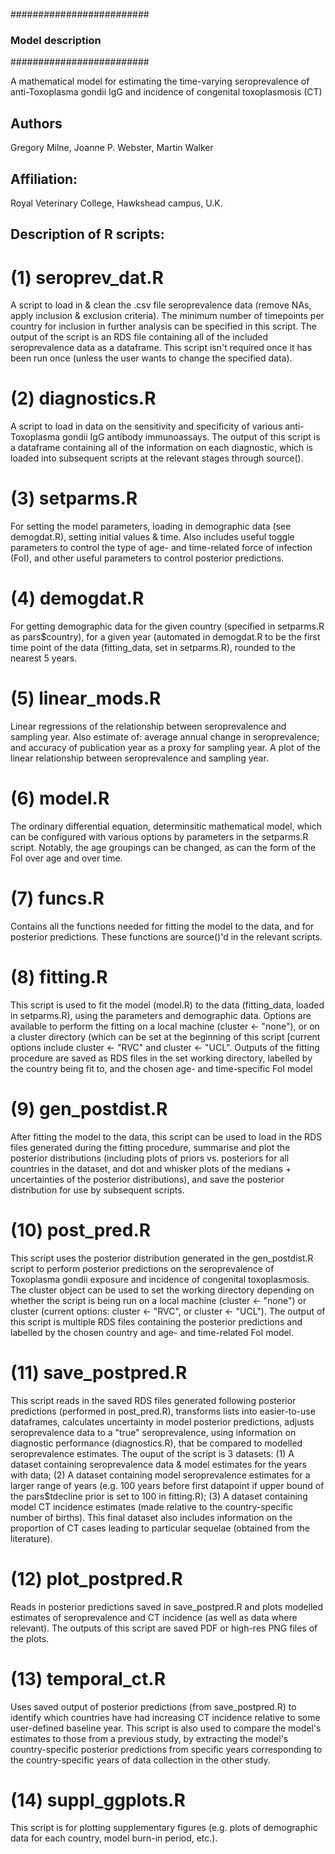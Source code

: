 #########################
### Model description ###
#########################

A mathematical model for estimating the time-varying seroprevalence of 
anti-Toxoplasma gondii IgG and incidence of congenital toxoplasmosis (CT) 

## Authors ## 
Gregory Milne, Joanne P. Webster, Martin Walker 

## Affiliation: ##
Royal Veterinary College, Hawkshead campus, U.K.

## Description of R scripts: ##

# (1) seroprev_dat.R 
A script to load in & clean the .csv file seroprevalence data (remove NAs, apply 
inclusion & exclusion criteria). The minimum number of timepoints per country for 
inclusion in further analysis can be specified in this script. The output of the 
script is an RDS file containing all of the included seroprevalence data as a 
dataframe. This script isn't required once it has been run once (unless the user 
wants to change the specified data).

# (2) diagnostics.R
A script to load in data on the sensitivity and specificity of various anti-
Toxoplasma gondii IgG antibody immunoassays. The output of this script is a 
dataframe containing all of the information on each diagnostic, which is loaded 
into subsequent scripts at the relevant stages through source().

# (3) setparms.R 
For setting the model parameters, loading in demographic data (see demogdat.R), 
setting initial values & time. Also includes useful toggle parameters to control 
the type of age- and time-related force of infection (FoI), and other useful parameters 
to control posterior predictions.

# (4) demogdat.R 
For getting demographic data for the given country (specified in setparms.R as 
pars$country), for a given year (automated in demogdat.R to be the first time 
point of the data (fitting_data, set in setparms.R), rounded to the nearest 5 years.

# (5) linear_mods.R 
Linear regressions of the relationship between seroprevalence and sampling year.
Also estimate of: average annual change in seroprevalence; and accuracy of publication 
year as a proxy for sampling year. A plot of the linear relationship between seroprevalence
and sampling year.

# (6) model.R 
The ordinary differential equation, determinsitic mathematical model, which can 
be configured with various options by parameters in the setparms.R script. 
Notably, the age groupings can be changed, as can the form of the FoI over age 
and over time.

# (7) funcs.R
Contains all the functions needed for fitting the model to the data, and for 
posterior predictions. These functions are source()'d in the relevant scripts.

# (8) fitting.R 
This script is used to fit the model (model.R) to the data (fitting_data, loaded 
in setparms.R), using the parameters and demographic data. Options are available
to perform the fitting on a local machine (cluster <- "none"), or on a cluster 
directory (which can be set at the beginning of this script [current options include 
cluster <- "RVC" and cluster <- "UCL". Outputs of the fitting procedure are saved 
as RDS files in the set working directory, labelled by the country being fit to, 
and the chosen age- and time-specific FoI model

# (9) gen_postdist.R 
After fitting the model to the data, this script can be used to load in the RDS 
files generated during the fitting procedure, summarise and plot the posterior 
distributions (including plots of priors vs. posteriors for all countries in the 
dataset, and dot and whisker plots of the medians + uncertainties of the posterior 
distributions), and save the posterior distribution for use by subsequent scripts.

# (10) post_pred.R 
This script uses the posterior distribution generated in the gen_postdist.R script 
to perform posterior predictions on the seroprevalence of Toxoplasma gondii 
exposure and incidence of congenital toxoplasmosis. The cluster object can be 
used to set the working directory depending on whether the script is being run 
on a local machine (cluster <- "none") or cluster (current options: 
cluster <- "RVC", or cluster <- "UCL"). The output of this script is multiple RDS 
files containing the posterior predictions and labelled by the chosen country and 
age- and time-related FoI model.

# (11) save_postpred.R
This script reads in the saved RDS files generated following posterior predictions 
(performed in post_pred.R), transforms lists into easier-to-use dataframes, calculates
uncertainty in model posterior predictions, adjusts seroprevalence data to a "true" 
seroprevalence, using information on diagnostic performance (diagnostics.R), that 
be compared to modelled seroprevalence estimates. The ouput of the script is 3 
datasets: (1) A dataset containing seroprevalence data & model estimates for the 
years with data; (2) A dataset containing model seroprevalence estimates for a 
larger range of years (e.g. 100 years before first datapoint if upper bound of the 
pars$tdecline prior is set to 100 in fitting.R); (3) A dataset containing model 
CT incidence estimates (made relative to the country-specific number of births).
This final dataset also includes information on the proportion of CT cases leading 
to particular sequelae (obtained from the literature).

# (12) plot_postpred.R 
Reads in posterior predictions saved in save_postpred.R and plots modelled estimates 
of seroprevalence and CT incidence (as well as data where relevant). The outputs of this 
script are saved PDF or high-res PNG files of the plots.

# (13) temporal_ct.R
Uses saved output of posterior predictions (from save_postpred.R) to identify which
countries have had increasing CT incidence relative to some user-defined baseline 
year. This script is also used to compare the model's estimates to those from a previous
study, by extracting the model's country-specific posterior predictions from 
specific years corresponding to the country-specific years of data collection in 
the other study. 

# (14) suppl_ggplots.R 
This script is for plotting supplementary figures (e.g. plots of demographic data 
for each country, model burn-in period, etc.).
